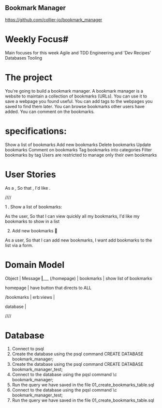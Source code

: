 ## Bookmark Manager ##

https://github.com/collier-jo/bookmark_manager

# Weekly Focus#

Main focuses for this week
Agile and TDD
Engineering and 'Dev Recipes'
Databases
Tooling


# The project #

You're going to build a bookmark manager. A bookmark manager is a website to maintain a collection of bookmarks (URLs). You can use it to save a webpage you found useful. You can add tags to the webpages you saved to find them later. You can browse bookmarks other users have added. You can comment on the bookmarks.


# specifications: #

Show a list of bookmarks
Add new bookmarks
Delete bookmarks
Update bookmarks
Comment on bookmarks
Tag bookmarks into categories
Filter bookmarks by tag
Users are restricted to manage only their own bookmarks

# User Stories #


As a <Stakeholder>,
So that <Motivation>,
I'd like <Task>.

////

1 . Show a list of bookmarks:

As the user,
So that I can view quickly all my bookmarks,
I'd like my bookmarks to show in a list

2. Add new bookmarks 🚧

As a user,
So that I can add new bookmarks,
I want add bookmarks to the list via a form.

# Domain Model #

Object      | Message
____________|_______________
(/homepage) |
bookmarks   | show list of bookmarks

homepage    | have button that directs to ALL

/bookmarks  | erb:views
            |

database    |

////

# Database #

1. Connect to psql
2. Create the database using the psql command CREATE DATABASE bookmark_manager;
3. Create the database using the psql command CREATE DATABASE bookmark_manager_test;
3. Connect to the database using the pqsl command \c bookmark_manager;
4. Run the query we have saved in the file 01_create_bookmarks_table.sql
3. Connect to the database using the pqsl command \c bookmark_manager_test;
4. Run the query we have saved in the file 01_create_bookmarks_table.sql
